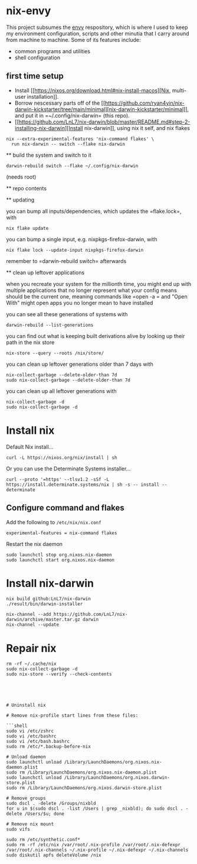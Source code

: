 # nix-envy

This project subsumes the [envy](https://github.com/mjcramer/envy) respository, which is where I used to keep my environment configuration, scripts and other minutia that I carry around from machine to machine. Some of its features include:

 - common programs and utilities
 - shell configuration

## first time setup

- Install [[https://nixos.org/download.html#nix-install-macos][Nix, multi-user installation]].
- Borrow nescessary parts off of the [[https://github.com/ryan4yin/nix-darwin-kickstarter/tree/main/minimal][nix-darwin-kickstarter/minimal]], and put it in =~/.config/nix-darwin= (this repo).
- [[https://github.com/LnL7/nix-darwin/blob/master/README.md#step-2-installing-nix-darwin][Install nix-darwin]], using nix it self, and nix flakes

```shell
nix --extra-experimental-features 'nix-command flakes' \
  run nix-darwin -- switch --flake nix-darwin
```

** build the system and switch to it

```shell
darwin-rebuild switch --flake ~/.config/nix-darwin
```

(needs root)

** repo contents




** updating

you can bump all inputs/dependencies, which updates the =flake.lock=, with

```shell
nix flake update
```

you can bump a single input, e.g. nixpkgs-firefox-darwin, with

```shell
nix flake lock --update-input nixpkgs-firefox-darwin
```

remember to =darwin-rebuild switch= afterwards

** clean up leftover applications

when you recreate your system for the millionth time, you might end up with multiple applications that no longer represent what your config means should be the current one, meaning commands like =open -a <app name>= and "Open With" might open apps you no longer mean to have installed

you can see all these generations of systems with

```shell
darwin-rebuild --list-generations
```

you can find out what is keeping built derivations alive by looking up their path in the nix store

```shell
nix-store --query --roots /nix/store/
```

you can clean up leftover generations older than 7 days with

```shell
nix-collect-garbage --delete-older-than 7d
sudo nix-collect-garbage --delete-older-than 7d
```

you can clean up all leftover generations with

```shell
nix-collect-garbage -d
sudo nix-collect-garbage -d
```



# Install nix

Default Nix install...
```shell
curl -L https://nixos.org/nix/install | sh
```

Or you can use the Determinate Systems installer...
```shell
curl --proto '=https' --tlsv1.2 -sSf -L https://install.determinate.systems/nix | sh -s -- install --determinate
```

 ## Configure command and flakes
 
Add the following to `/etc/nix/nix.conf`
```
experimental-features = nix-command flakes
```

Restart the nix daemon
```shell
sudo launchctl stop org.nixos.nix-daemon
sudo launchctl start org.nixos.nix-daemon
```

# Install nix-darwin

```shell
nix build github:LnL7/nix-darwin
./result/bin/darwin-installer

nix-channel --add https://github.com/LnL7/nix-darwin/archive/master.tar.gz darwin
nix-channel --update

```
# Repair nix

```shell
rm -rf ~/.cache/nix
sudo nix-collect-garbage -d
sudo nix-store --verify --check-contents





# Uninstall nix

# Remove nix-profile start lines from these files:

```shell
sudo vi /etc/zshrc
sudo vi /etc/bashrc
sudo vi /etc/bash.bashrc
sudo rm /etc/*.backup-before-nix

# Unload daemon
sudo launchctl unload /Library/LaunchDaemons/org.nixos.nix-daemon.plist
sudo rm /Library/LaunchDaemons/org.nixos.nix-daemon.plist
sudo launchctl unload /Library/LaunchDaemons/org.nixos.darwin-store.plist
sudo rm /Library/LaunchDaemons/org.nixos.darwin-store.plist

# Remove groups
sudo dscl . -delete /Groups/nixbld
for u in $(sudo dscl . -list /Users | grep _nixbld); do sudo dscl . -delete /Users/$u; done

# Remove nix mount
sudo vifs

sudo rm /etc/synthetic.conf*
sudo rm -rf /etc/nix /var/root/.nix-profile /var/root/.nix-defexpr /var/root/.nix-channels ~/.nix-profile ~/.nix-defexpr ~/.nix-channels
sudo diskutil apfs deleteVolume /nix
```
